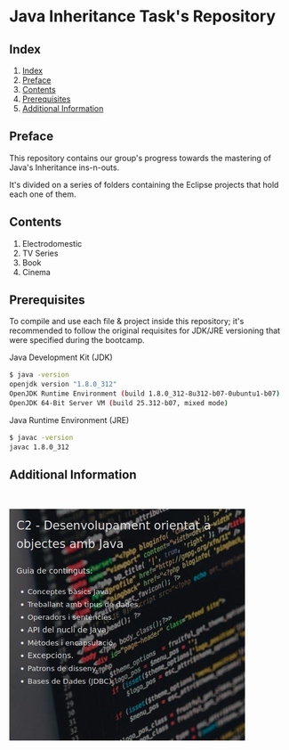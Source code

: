 # Java Inheritance Task's Repository

## Index

1. [Index](#Index)
2. [Preface](#Preface)
3. [Contents](#Contents)
4. [Prerequisites](#Prerequisites)
5. [Additional Information](#Additional-Information)

## Preface

This repository contains our group's progress towards the mastering of Java's Inheritance ins-n-outs.

It's divided on a series of folders containing the Eclipse projects that hold each one of them.

## Contents

1. Electrodomestic
2. TV Series
3. Book
4. Cinema

## Prerequisites

To compile and use each file & project inside this repository; it's recommended to follow the
original requisites for JDK/JRE versioning that were specified during the bootcamp.

Java Development Kit (JDK)

```bash
$ java -version
openjdk version "1.8.0_312"
OpenJDK Runtime Environment (build 1.8.0_312-8u312-b07-0ubuntu1-b07)
OpenJDK 64-Bit Server VM (build 25.312-b07, mixed mode)
```

Java Runtime Environment (JRE)

```bash
$ javac -version
javac 1.8.0_312
```

## Additional Information

<br>

![C2](resources/c2.png)